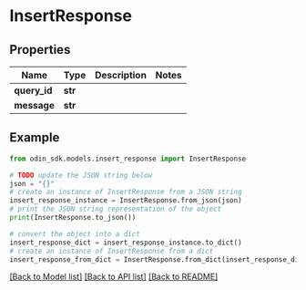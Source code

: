 # InsertResponse


## Properties

Name | Type | Description | Notes
------------ | ------------- | ------------- | -------------
**query_id** | **str** |  | 
**message** | **str** |  | 

## Example

```python
from odin_sdk.models.insert_response import InsertResponse

# TODO update the JSON string below
json = "{}"
# create an instance of InsertResponse from a JSON string
insert_response_instance = InsertResponse.from_json(json)
# print the JSON string representation of the object
print(InsertResponse.to_json())

# convert the object into a dict
insert_response_dict = insert_response_instance.to_dict()
# create an instance of InsertResponse from a dict
insert_response_from_dict = InsertResponse.from_dict(insert_response_dict)
```
[[Back to Model list]](../README.md#documentation-for-models) [[Back to API list]](../README.md#documentation-for-api-endpoints) [[Back to README]](../README.md)


